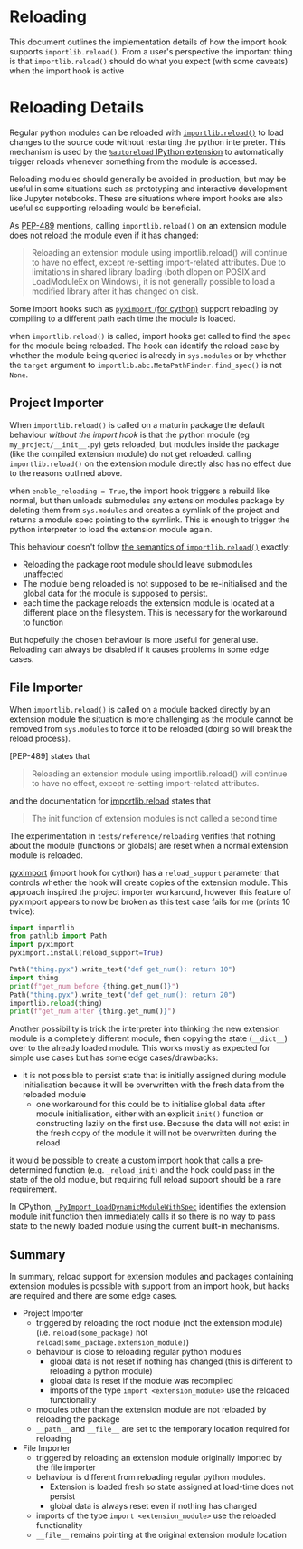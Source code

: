 # Reloading

This document outlines the implementation details of how the import hook supports `importlib.reload()`. From a user's
perspective the important thing is that `importlib.reload()` should do what you expect (with some caveats) when the
import hook is active


# Reloading Details

Regular python modules can be reloaded with [`importlib.reload()`](https://docs.python.org/3/library/importlib.html#importlib.reload)
to load changes to the source code without restarting the python interpreter.
This mechanism is used by the [`%autoreload` IPython extension](https://ipython.readthedocs.io/en/stable/config/extensions/autoreload.html)
to automatically trigger reloads whenever something from the module is accessed.

Reloading modules should generally be avoided in production, but may be useful in some situations such as prototyping and interactive
development like Jupyter notebooks. These are situations where import hooks are also useful so supporting reloading would be
beneficial.

As [PEP-489](https://peps.python.org/pep-0489/#module-reloading) mentions,
calling `importlib.reload()` on an extension module does not reload the module even if it has changed:

> Reloading an extension module using importlib.reload() will continue to have no effect, except re-setting import-related attributes.
> Due to limitations in shared library loading (both dlopen on POSIX and LoadModuleEx on Windows),
> it is not generally possible to load a modified library after it has changed on disk.

Some import hooks such as [`pyximport` (for cython)](https://github.com/cython/cython/blob/master/pyximport/pyximport.py)
support reloading by compiling to a different path each time the module is loaded.

when `importlib.reload()` is called, import hooks get called to find the spec for the module
being reloaded. The hook can identify the reload case by whether the module being queried is already in `sys.modules` or
by whether the `target` argument to `importlib.abc.MetaPathFinder.find_spec()` is not `None`.



## Project Importer
When `importlib.reload()` is called on a maturin package the default behaviour *without the import hook* is that the python module
(eg `my_project/__init__.py`) gets reloaded, but modules inside the package (like the compiled extension module) do
not get reloaded. calling `importlib.reload()` on the extension module directly also has no effect due to the
reasons outlined above.

when `enable_reloading = True`, the import hook triggers a rebuild like normal, but then unloads submodules any
extension modules package by deleting them from `sys.modules` and creates a symlink of the project and returns a module
spec pointing to the symlink. This is enough to trigger the python interpreter to load the extension module again.

This behaviour doesn't follow [the semantics of `importlib.reload()`](https://docs.python.org/3/library/importlib.html#importlib.reload) exactly:

- Reloading the package root module should leave submodules unaffected
- The module being reloaded is not supposed to be re-initialised and the global data for the module is supposed to persist.
- each time the package reloads the extension module is located at a different place on the filesystem.
  This is necessary for the workaround to function

But hopefully the chosen behaviour is more useful for general use. Reloading can always be disabled if it causes problems in some edge cases.


## File Importer
When `importlib.reload()` is called on a module backed directly by an extension module the situation is more challenging
as the module cannot be removed from `sys.modules` to force it to be reloaded (doing so will break the reload process).

[PEP-489] states that
> Reloading an extension module using importlib.reload() will continue to have no effect, except re-setting import-related attributes.

and the documentation for [importlib.reload](https://docs.python.org/3/library/importlib.html#importlib.reload) states that
> The init function of extension modules is not called a second time

The experimentation in `tests/reference/reloading` verifies that nothing about the module
(functions or globals) are reset when a normal extension module is reloaded.


[pyximport](https://github.com/cython/cython/blob/master/pyximport/pyximport.py) (import hook for cython) has a
`reload_support` parameter that controls whether the hook will create copies of the extension module. This approach
inspired the project importer workaround, however this feature of pyximport appears to now be broken as this test case
fails for me (prints 10 twice):

```python
import importlib
from pathlib import Path
import pyximport
pyximport.install(reload_support=True)

Path("thing.pyx").write_text("def get_num(): return 10")
import thing
print(f"get_num before {thing.get_num()}")
Path("thing.pyx").write_text("def get_num(): return 20")
importlib.reload(thing)
print(f"get_num after {thing.get_num()}")
```

Another possibility is trick the interpreter into thinking the new extension module is a completely different module,
then copying the state (`__dict__`) over to the already loaded module.
This works mostly as expected for simple use cases but has some edge cases/drawbacks:

- it is not possible to persist state that is initially assigned during module initialisation because it will be overwritten with the fresh data from the reloaded module
  - one workaround for this could be to initialise global data after module initialisation, either with an explicit `init()` function or constructing lazily on the first use. Because the data will not exist in the fresh copy of the module it will not be overwritten during the reload

it would be possible to create a custom import hook that calls a pre-determined function (e.g. `_reload_init`) and the hook could pass in the state of the old module, but requiring full reload support should be a rare requirement.

In CPython, [`_PyImport_LoadDynamicModuleWithSpec`](https://github.com/python/cpython/blob/59057ce55a443f35bfd685c688071aebad7b3671/Python/importdl.c#L97) identifies the extension module init function then immediately calls
it so there is no way to pass state to the newly loaded module using the current built-in mechanisms.


## Summary

In summary, reload support for extension modules and packages containing extension modules is possible with support
from an import hook, but hacks are required and there are some edge cases.

- Project Importer
  - triggered by reloading the root module (not the extension module) (i.e. `reload(some_package)` not `reload(some_package.extension_module)`)
  - behaviour is close to reloading regular python modules
    - global data is not reset if nothing has changed (this is different to reloading a python module)
    - global data is reset if the module was recompiled
    - imports of the type `import <extension_module>` use the reloaded functionality
  - modules other than the extension module are not reloaded by reloading the package
  - `__path__` and `__file__` are set to the temporary location required for reloading
- File Importer
  - triggered by reloading an extension module originally imported by the file importer
  - behaviour is different from reloading regular python modules.
    - Extension is loaded fresh so state assigned at load-time does not persist
    - global data is always reset even if nothing has changed
  - imports of the type `import <extension_module>` use the reloaded functionality
  - `__file__` remains pointing at the original extension module location

